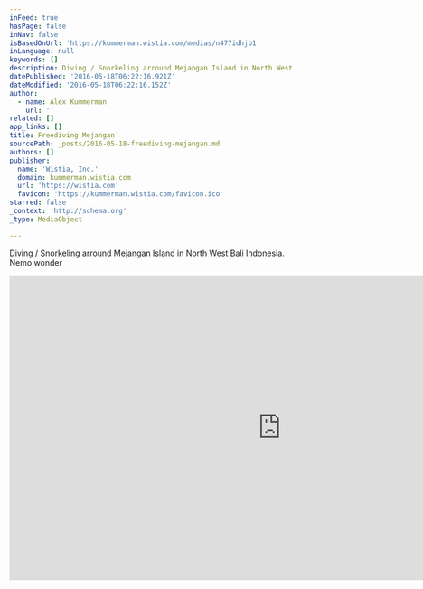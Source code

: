 ```yaml
---
inFeed: true
hasPage: false
inNav: false
isBasedOnUrl: 'https://kummerman.wistia.com/medias/n477idhjb1'
inLanguage: null
keywords: []
description: Diving / Snorkeling arround Mejangan Island in North West Bali Indonesia. Nemo wonder
datePublished: '2016-05-18T06:22:16.921Z'
dateModified: '2016-05-18T06:22:16.152Z'
author:
  - name: Alex Kummerman
    url: ''
related: []
app_links: []
title: Freediving Mejangan
sourcePath: _posts/2016-05-18-freediving-mejangan.md
authors: []
publisher:
  name: 'Wistia, Inc.'
  domain: kummerman.wistia.com
  url: 'https://wistia.com'
  favicon: 'https://kummerman.wistia.com/favicon.ico'
starred: false
_context: 'http://schema.org'
_type: MediaObject

---
```

Diving / Snorkeling arround Mejangan Island in North West Bali Indonesia. Nemo wonder

<iframe src="https://cdn.embedly.com/widgets/media.html?src=https%3A%2F%2Ffast.wistia.net%2Fembed%2Fiframe%2Fn477idhjb1%3Ftwitter%3Dtrue&amp;src_secure=1&amp;url=https%3A%2F%2Fkummerman.wistia.com%2Fmedias%2Fn477idhjb1&amp;image=https%3A%2F%2Fembed-ssl.wistia.com%2Fdeliveries%2Fed680ae7dcb7cb11307340492e5370f1badf0249.jpg%3Fimage_crop_resized%3D960x540&amp;key=b7d04c9b404c499eba89ee7072e1c4f7&amp;type=text%2Fhtml&amp;schema=wistia" width="960" height="540" scrolling="no" frameborder="0" allowfullscreen="" style=""></iframe>